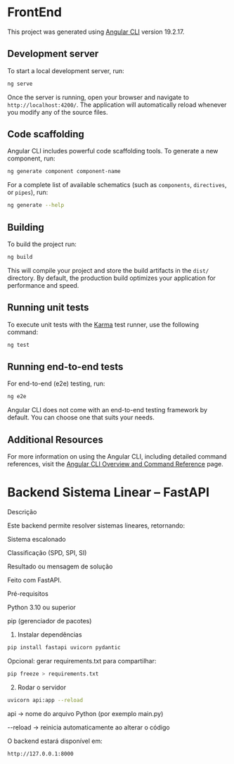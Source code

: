# FrontEnd

This project was generated using [Angular CLI](https://github.com/angular/angular-cli) version 19.2.17.

## Development server

To start a local development server, run:

```bash
ng serve
```

Once the server is running, open your browser and navigate to `http://localhost:4200/`. The application will automatically reload whenever you modify any of the source files.

## Code scaffolding

Angular CLI includes powerful code scaffolding tools. To generate a new component, run:

```bash
ng generate component component-name
```

For a complete list of available schematics (such as `components`, `directives`, or `pipes`), run:

```bash
ng generate --help
```

## Building

To build the project run:

```bash
ng build
```

This will compile your project and store the build artifacts in the `dist/` directory. By default, the production build optimizes your application for performance and speed.

## Running unit tests

To execute unit tests with the [Karma](https://karma-runner.github.io) test runner, use the following command:

```bash
ng test
```

## Running end-to-end tests

For end-to-end (e2e) testing, run:

```bash
ng e2e
```

Angular CLI does not come with an end-to-end testing framework by default. You can choose one that suits your needs.

## Additional Resources

For more information on using the Angular CLI, including detailed command references, visit the [Angular CLI Overview and Command Reference](https://angular.dev/tools/cli) page.

# Backend Sistema Linear – FastAPI
Descrição

Este backend permite resolver sistemas lineares, retornando:

Sistema escalonado

Classificação (SPD, SPI, SI)

Resultado ou mensagem de solução

Feito com FastAPI.

Pré-requisitos

Python 3.10 ou superior

pip (gerenciador de pacotes)

1. Instalar dependências
```bash
pip install fastapi uvicorn pydantic
```

Opcional: gerar requirements.txt para compartilhar:

```bash
pip freeze > requirements.txt
```

2. Rodar o servidor
 ```bash
uvicorn api:app --reload
```

api → nome do arquivo Python (por exemplo main.py)

--reload → reinicia automaticamente ao alterar o código

O backend estará disponível em:
```bash
http://127.0.0.1:8000
```

